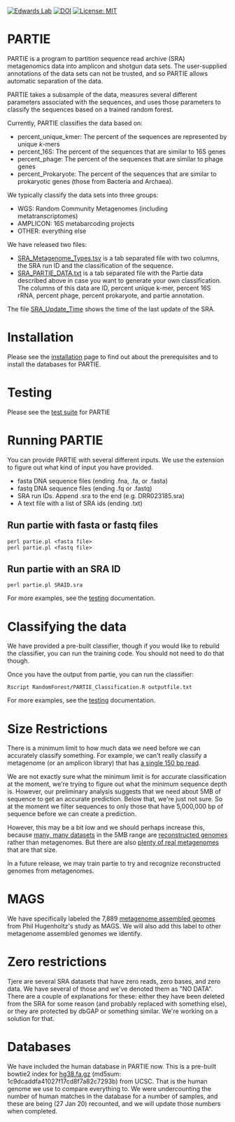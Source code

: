 [![Edwards Lab](https://img.shields.io/badge/Bioinformatics-EdwardsLab-03A9F4)](https://edwards.sdsu.edu/research)
[![DOI](https://www.zenodo.org/badge/68630739.svg)](https://www.zenodo.org/badge/latestdoi/68630739)
[![License: MIT](https://img.shields.io/badge/License-MIT-yellow.svg)](https://opensource.org/licenses/MIT)


# PARTIE
PARTIE is a program to partition sequence read archive (SRA) metagenomics data into amplicon and shotgun data sets. The user-supplied annotations of the data sets can not be trusted, and so PARTIE allows automatic separation of the data.

PARTIE takes a subsample of the data, measures several different parameters associated with the sequences, and uses those parameters to classify the sequences based on a trained random forest.

Currently, PARTIE classifies the data based on: 
 * percent_unique_kmer: The percent of the sequences are represented by unique _k_-mers
 * percent_16S: The percent of the sequences that are similar to 16S genes
 * percent_phage: The percent of the sequences that are similar to phage genes
 * percent_Prokaryote: The percent of the sequences that are similar to prokaryotic genes (those from Bacteria and Archaea).

We typically classify the data sets into three groups:
 * WGS: Random Community Metagenomes (including metatranscriptomes)
 * AMPLICON: 16S metabarcoding projects
 * OTHER: everything else

We have released two files:
 * [SRA_Metagenome_Types.tsv](SRA_Metagenome_Types.tsv) is a tab separated file with two columns, the SRA run ID and the classification of the sequence.
 * [SRA_PARTIE_DATA.txt](SRA_PARTIE_DATA.txt) is a tab separated file with the Partie data described above in case you want to generate your own classification. The columns of this data are ID, percent unique k-mer, percent 16S rRNA, percent phage, percent prokaryote, and partie annotation. 


The file [SRA_Update_Time](SRA_Update_Time) shows the time of the last update of the SRA.

# Installation

Please see the [installation](INSTALLATION.md) page to find out about the prerequisites and to install the databases for PARTIE.

# Testing

Please see the [test suite](TEST.md) for PARTIE

# Running PARTIE

You can provide PARTIE with several different inputs. We use the extension to figure out what kind of input you have provided.

- fasta DNA sequence files (ending .fna, .fa, or .fasta)
- fastq DNA sequence files (ending .fq or .fastq)
- SRA run IDs. Append .sra to the end (e.g. DRR023185.sra)
- A text file with a list of SRA ids (ending .txt)


## Run partie with fasta or fastq files

```
perl partie.pl <fasta file>
perl partie.pl <fastq file>
```

## Run partie with an SRA ID


```
perl partie.pl SRAID.sra
```

For more examples, see the [testing](TEST.md) documentation.


# Classifying the data

We have provided a pre-built classifier, though if you would like to rebuild the classifier, you can run the training code. You should not need to do that though.

Once you have the output from partie, you can run the classifier:

```
Rscript RandomForest/PARTIE_Classification.R outputfile.txt
```

For more examples, see the [testing](TEST.md#classification) documentation.

# Size Restrictions

There is a minimum limit to how much data we need before we can accurately classify something. For example, we can't really classify a metagenome (or an amplicon library) that has [a single 150 bp read](https://www.ncbi.nlm.nih.gov/sra/?term=ERR1040181).

We are not exactly sure what the minimum limit is for accurate classification at the moment, we're trying to figure out what the minimum sequence depth is. However, our preliminary analysis suggests that we need about 5MB of sequence to get an accurate prediction. Below that, we're just not sure. So at the moment we filter sequences to only those that have 5,000,000 bp of sequence before we can create a prediction.

However, this may be a bit low and we should perhaps increase this, because [many, many datasets](https://www.ncbi.nlm.nih.gov/bioproject/PRJNA348753) in the 5MB range are [reconstructed genomes](https://www.ncbi.nlm.nih.gov/sra/?term=SRR5326851) rather than metagenomes. But there are also [plenty of real metagenomes](https://www.ncbi.nlm.nih.gov/sra/?term=SRR2090082) that are that size. 

In a future release, we may train partie to try and recognize reconstructed genomes from metagenomes.

# MAGS

We have specifically labeled the 7,889 [metagenome assembled geomes](https://www.ncbi.nlm.nih.gov/bioproject/PRJNA348753) from Phil Hugenholtz's study as MAGS. We will also add this label to other metagenome assembled genomes we identify.

# Zero restrictions

Tjere are several SRA datasets that have zero reads, zero bases, and zero data. We have several of those and we've denoted them as "NO DATA". There are a couple of explanations for these: either they have been deleted from the SRA for some reason (and probably replaced with something else), or they are protected by dbGAP or something similar. We're working on a solution for that.


# Databases

We have included the human database in PARTIE now. This is a pre-built bowtie2 index for [hg38.fa.gz](https://hgdownload.cse.ucsc.edu/goldenpath/hg38/bigZips/hg38.fa.gz) (md5sum: 1c9dcaddfa41027f17cd8f7a82c7293b) from UCSC. That is the human genome we use to compare everything to. We were undercounting the number of human matches in the database for a number of samples, and these are being (27 Jan 20) recounted, and we will update those numbers when completed.

